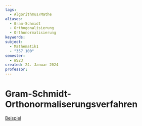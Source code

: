```yaml
---
tags:
  - Algorithmus/Mathe
aliases:
  - Gram-Schmidt
  - Orthogonalisierung
  - Orthonormalisierung
keywords: 
subject:
  - Mathematik1
  - "357.100"
semester:
  - WS23
created: 24. Januar 2024
professor:
---
```

 

# Gram-Schmidt-Orthonormaliserungsverfahren

[Beispiel](https://www.youtube.com/watch?v=oJkqxWrQM88)